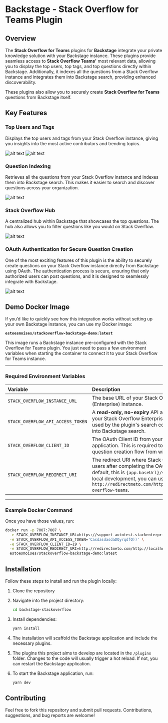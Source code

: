 
# Backstage - Stack Overflow for Teams Plugin

## Overview

The **Stack Overflow for Teams** plugins for **Backstage** integrate your private knowledge solution with your Backstage instance. These plugins provide seamless access to **Stack Overflow Teams'** most relevant data, allowing you to display the top users, top tags, and top questions directly within Backstage. Additionally, it indexes all the questions from a Stack Overflow instance and integrates them into Backstage search, providing enhanced discoverability.

These plugins also allow you to securely create **Stack Overflow for Teams** questions from Backstage itself.

## Key Features

### Top Users and Tags
Displays the top users and tags from your Stack Overflow instance, giving you insights into the most active contributors and trending topics.

![alt text](https://i.imgur.com/vsCQUx2.png)
![alt text](https://i.imgur.com/Wd2mzfa.png)

### Question Indexing
Retrieves all the questions from your Stack Overflow instance and indexes them into Backstage search. This makes it easier to search and discover questions across your organization.

![alt text](https://i.imgur.com/HLKNAZb.png)

### Stack Overflow Hub
A centralized hub within Backstage that showcases the top questions. The hub also allows you to filter questions like you would on Stack Overflow.

![alt text](https://i.imgur.com/WUJMl48.png)

### OAuth Authentication for Secure Question Creation
One of the most exciting features of this plugin is the ability to securely create questions on your Stack Overflow instance directly from Backstage using OAuth. The authentication process is secure, ensuring that only authorized users can post questions, and it is designed to seamlessly integrate with Backstage.

![alt text](https://i.imgur.com/8VxMDys.png)

## Demo Docker Image

If you’d like to quickly see how this integration works without setting up your own Backstage instance, you can use my Docker image:

**`estoesmoises/stackoverflow-backstage-demo:latest`**

This image runs a Backstage instance pre-configured with the Stack Overflow for Teams plugin. You just need to pass a few environment variables when starting the container to connect it to your Stack Overflow for Teams instance.

---

### Required Environment Variables

| Variable                          | Description                                                                                                                                                                                                                     |
|:----------------------------------|:----------------------------------------------------------------------------------------------------------------------------------------------------------------------------------------|
| `STACK_OVERFLOW_INSTANCE_URL`     | The base URL of your Stack Overflow for Teams (Enterprise) instance.                                                                                                                     |
| `STACK_OVERFLOW_API_ACCESS_TOKEN` | A **read-only, no-expiry** API access token generated for your Stack Overflow Enterprise instance. This token is used by the plugin's search collator to index questions into Backstage search. |
| `STACK_OVERFLOW_CLIENT_ID`        | The OAuth Client ID from your Stack Overflow application. This is required to enable the secure question creation flow from within Backstage.                                             |
| `STACK_OVERFLOW_REDIRECT_URI`     | The redirect URI where Stack Overflow should send users after completing the OAuth authentication flow. By default, this is `{app.baseUrl}/stack-overflow-teams`. For local development, you can use a redirect service like `http://redirectmeto.com/http://localhost:7007/stack-overflow-teams`. |


---

### Example Docker Command

Once you have those values, run:

```bash
docker run -p 7007:7007 \
  -e STACK_OVERFLOW_INSTANCE_URL=https://support-autotest.stackenterprise.co \
  -e STACK_OVERFLOW_API_ACCESS_TOKEN='CasdasdasdaDQyrqdfQ))' \
  -e STACK_OVERFLOW_CLIENT_ID=19 \
  -e STACK_OVERFLOW_REDIRECT_URI=http://redirectmeto.com/http://localhost:7007/stack-overflow-teams \
  estoesmoises/stackoverflow-backstage-demo:latest
```

## Installation

Follow these steps to install and run the plugin locally:

1. Clone the repository
    
2.  Navigate into the project directory:
    
    ```bash
    cd backstage-stackoverflow
    
    ```
    
3.  Install dependencies:
    
    ```bash
    yarn install
    
    ```
    
4.  The installation will scaffold the Backstage application and include the necessary plugins. 
    
5.  The plugins this project aims to develop are located in the `/plugins` folder. Changes to the code will usually trigger a hot reload. If not, you can restart the Backstage application.
    
6.  To start the Backstage application, run:
    
    ```bash
    yarn dev
    
    ```
    
## Contributing

Feel free to fork this repository and submit pull requests. Contributions, suggestions, and bug reports are welcome!
